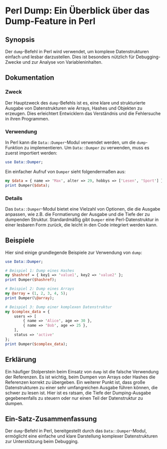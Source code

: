 <!--
Meta Description: # Perl Dump: Ein Überblick über das Dump-Feature in Perl ## Synopsis Der `dump`-Befehl in Perl wird verwendet, um komplexe Datenstrukturen einfach und...
Meta Keywords: die, dumper, dump, perl, der
-->

# Perl Dump: Ein Überblick über das Dump-Feature in Perl

## Synopsis
Der `dump`-Befehl in Perl wird verwendet, um komplexe Datenstrukturen einfach und lesbar darzustellen. Dies ist besonders nützlich für Debugging-Zwecke und zur Analyse von Variableninhalten.

## Dokumentation
### Zweck
Der Hauptzweck des `dump`-Befehls ist es, eine klare und strukturierte Ausgabe von Datenstrukturen wie Arrays, Hashes und Objekten zu erzeugen. Dies erleichtert Entwicklern das Verständnis und die Fehlersuche in ihren Programmen.

### Verwendung
In Perl kann die `Data::Dumper`-Modul verwendet werden, um die `dump`-Funktion zu implementieren. Um `Data::Dumper` zu verwenden, muss es zuerst importiert werden:

```perl
use Data::Dumper;
```

Ein einfacher Aufruf von `Dumper` sieht folgendermaßen aus:

```perl
my $data = { name => 'Max', alter => 29, hobbys => ['Lesen', 'Sport'] };
print Dumper($data);
```

### Details
Das `Data::Dumper`-Modul bietet eine Vielzahl von Optionen, die die Ausgabe anpassen, wie z.B. die Formatierung der Ausgabe und die Tiefe der zu dumpenden Struktur. Standardmäßig gibt `Dumper` eine Perl-Datenstruktur in einer lesbaren Form zurück, die leicht in den Code integriert werden kann.

## Beispiele
Hier sind einige grundlegende Beispiele zur Verwendung von `dump`:

```perl
use Data::Dumper;

# Beispiel 1: Dump eines Hashes
my $hashref = { key1 => 'value1', key2 => 'value2' };
print Dumper($hashref);

# Beispiel 2: Dump eines Arrays
my @array = (1, 2, 3, 4, 5);
print Dumper(\@array);

# Beispiel 3: Dump einer komplexen Datenstruktur
my $complex_data = { 
    users => [
        { name => 'Alice', age => 30 },
        { name => 'Bob', age => 25 },
    ],
    status => 'active'
};
print Dumper($complex_data);
```

## Erklärung
Ein häufiger Stolperstein beim Einsatz von `dump` ist die falsche Verwendung der Referenzen. Es ist wichtig, beim Dumpen von Arrays oder Hashes die Referenzen korrekt zu übergeben. Ein weiterer Punkt ist, dass große Datenstrukturen zu einer sehr umfangreichen Ausgabe führen können, die schwer zu lesen ist. Hier ist es ratsam, die Tiefe der Dumping-Ausgabe gegebenenfalls zu steuern oder nur einen Teil der Datenstruktur zu dumpen.

## Ein-Satz-Zusammenfassung
Der `dump`-Befehl in Perl, bereitgestellt durch das `Data::Dumper`-Modul, ermöglicht eine einfache und klare Darstellung komplexer Datenstrukturen zur Unterstützung beim Debugging.